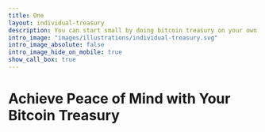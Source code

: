 ```yaml
---
title: One
layout: individual-treasury
description: You can start small by doing bitcoin treasury on your own wealth, before company’s wealth. Join our public training to experience bitcoin treasury, taught by one of the best bitcoin experts in the country.
intro_image: "images/illustrations/individual-treasury.svg"
intro_image_absolute: false
intro_image_hide_on_mobile: true
show_call_box: true
---
```


# Achieve Peace of Mind with Your Bitcoin Treasury